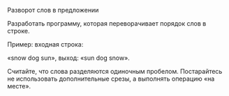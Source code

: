 Разворот слов в предложении

Разработать программу, которая переворачивает порядок слов в строке.

Пример: входная строка:

«snow dog sun», выход: «sun dog snow».

Считайте, что слова разделяются одиночным пробелом. Постарайтесь не использовать дополнительные срезы, а выполнять операцию «на месте».
